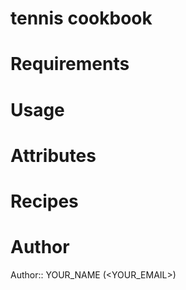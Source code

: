 # tennis cookbook

# Requirements

# Usage

# Attributes

# Recipes

# Author

Author:: YOUR_NAME (<YOUR_EMAIL>)
